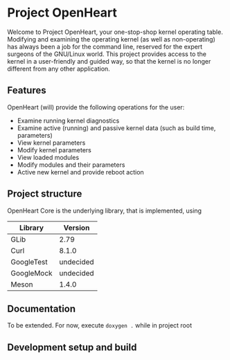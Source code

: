 # Project OpenHeart

Welcome to Project OpenHeart, your one-stop-shop kernel operating table.
Modifying and examining the operating kernel (as well as non-operating)
has always been a job for the command line, reserved for the expert surgeons
of the GNU/Linux world. This project provides access to the kernel in a
user-friendly and guided way, so that the kernel is no longer different
from any other application.

## Features

OpenHeart (will) provide the following operations for the user:
- Examine running kernel diagnostics
- Examine active (running) and passive kernel data (such as build time, parameters)
- View kernel parameters
- Modify kernel parameters
- View loaded modules
- Modify modules and their parameters
- Active new kernel and provide reboot action

## Project structure

OpenHeart Core is the underlying library, that is implemented, using

| Library | Version |
| ------- | ------- |
| GLib    | 2.79    |
| Curl    | 8.1.0   |
| GoogleTest | undecided |
| GoogleMock | undecided |
| Meson      | 1.4.0     |

## Documentation

To be extended. For now, execute `doxygen .` while in project root

## Development setup and build